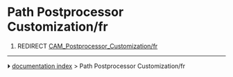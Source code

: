# Path Postprocessor Customization/fr
1.  REDIRECT [CAM_Postprocessor_Customization/fr](CAM_Postprocessor_Customization/fr.md)



---
⏵ [documentation index](../README.md) > Path Postprocessor Customization/fr
